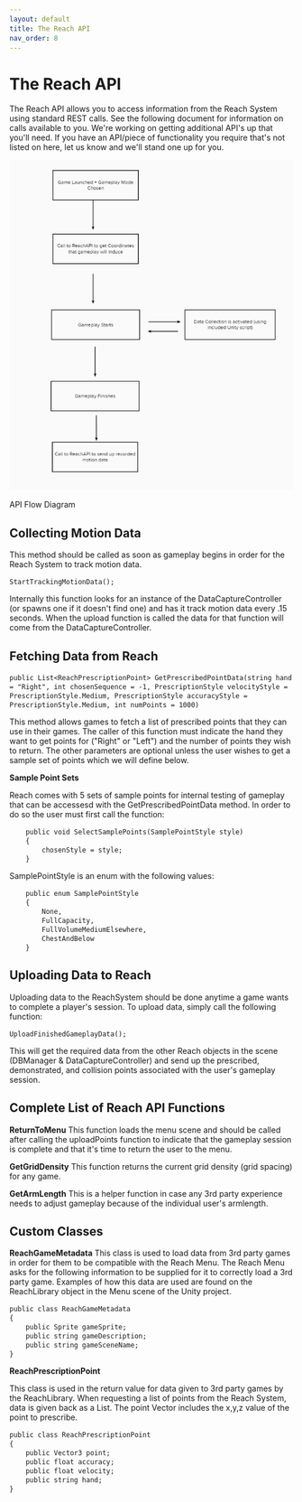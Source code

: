 ```yaml
---
layout: default
title: The Reach API
nav_order: 8
---
```


# The Reach API

The Reach API allows you to access information from the Reach System using standard REST calls. See the following document for information on calls available to you. We're working on getting additional API's up that you'll need. If you have an API/piece of functionality you require that's not listed on here, let us know and we'll stand one up for you. 

![API Flow Diagram](/assets/images/api_flow.PNG)
<p class="caption">API Flow Diagram</p>

## Collecting Motion Data

This method should be called as soon as gameplay begins in order for the Reach System to track motion data. 

```
StartTrackingMotionData();
```

Internally this function looks for an instance of the DataCaptureController (or spawns one if it doesn't find one) and has it track motion data every .15 seconds. When the upload function is called the data for that function will come from the DataCaptureController. 


## Fetching Data from Reach

```
public List<ReachPrescriptionPoint> GetPrescribedPointData(string hand = "Right", int chosenSequence = -1, PrescriptionStyle velocityStyle = PrescriptionStyle.Medium, PrescriptionStyle accuracyStyle = PrescriptionStyle.Medium, int numPoints = 1000)
```

This method allows games to fetch a list of prescribed points that they can use in their games. The caller of this function must indicate the hand they want to get points for ("Right" or "Left") and the number of points they wish to return. The other parameters are optional unless the user wishes to get a sample set of points which we will define below. 

**Sample Point Sets**

Reach comes with 5 sets of sample points for internal testing of gameplay that can be accessesd with the GetPrescribedPointData method. In order to do so the user must first call the function:

```
    public void SelectSamplePoints(SamplePointStyle style)
    {
        chosenStyle = style;
    }
```
    

SamplePointStyle is an enum with the following values:

```
    public enum SamplePointStyle
    {
        None,
        FullCapacity,
        FullVolumeMediumElsewhere,
        ChestAndBelow
    }
```

## Uploading Data to Reach

Uploading data to the ReachSystem should be done anytime a game wants to complete a player's session. To upload data, simply call the following function:

```
UploadFinishedGameplayData();
```

This will get the required data from the other Reach objects in the scene (DBManager & DataCaptureController) and send up the prescribed, demonstrated, and collision points associated with the user's gameplay session. 


## Complete List of Reach API Functions

**ReturnToMenu**
This function loads the menu scene and should be called after calling the uploadPoints function to indicate that the gameplay session is complete and that it's time to return the user to the menu.

**GetGridDensity**
This function returns the current grid density (grid spacing) for any game. 

**GetArmLength**
This is a helper function in case any 3rd party experience needs to adjust gameplay because of the individual user's armlength.


## Custom Classes

**ReachGameMetadata**
This class is used to load data from 3rd party games in order for them to be compatible with the Reach Menu. The Reach Menu asks for the following information to be supplied for it to correctly load a 3rd party game. Examples of how this data are used are found on the ReachLibrary object in the Menu scene of the Unity project. 

```
public class ReachGameMetadata
{
    public Sprite gameSprite;
    public string gameDescription;
    public string gameSceneName;
}
```


**ReachPrescriptionPoint**

This class is used in the return value for data given to 3rd party games by the ReachLibrary. When requesting a list of points from the Reach System, data is given back as a List<ReachPrescriptionPoint>. The point Vector includes the x,y,z value of the point to prescribe.

```
public class ReachPrescriptionPoint
{
    public Vector3 point;
    public float accuracy;
    public float velocity;
    public string hand;
}
```
